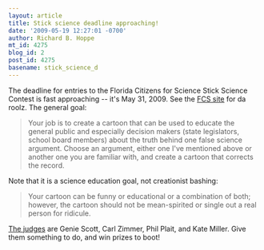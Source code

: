 ```yaml
---
layout: article
title: Stick science deadline approaching!
date: '2009-05-19 12:27:01 -0700'
author: Richard B. Hoppe
mt_id: 4275
blog_id: 2
post_id: 4275
basename: stick_science_d
---
```

The deadline for entries to the Florida Citizens for Science Stick Science Contest is fast approaching -- it's May 31, 2009.  See the [FCS site](http://www.flascience.org/sshome.html) for da roolz.  The general goal:

> Your job is to create a cartoon that can be used to educate the general public and especially decision makers (state legislators, school board members) about the truth behind one false science argument. Choose an argument, either one I've mentioned above or another one you are familiar with, and create a cartoon that corrects the record. 

Note that it is a science education goal, not creationist bashing:

> Your cartoon can be funny or educational or a combination of both; however, the cartoon should not be mean-spirited or single out a real person for ridicule.

[The judges](http://www.flascience.org/ssjudge.html) are Genie Scott, Carl Zimmer, Phil Plait, and Kate Miller.  Give them something to do, and win prizes to boot!
